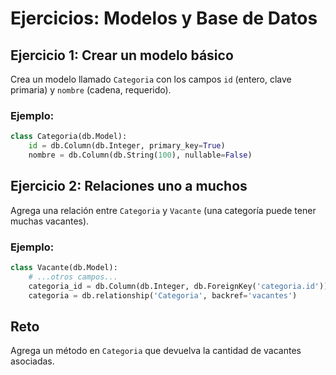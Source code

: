 # Ejercicios: Modelos y Base de Datos

## Ejercicio 1: Crear un modelo básico
Crea un modelo llamado `Categoria` con los campos `id` (entero, clave primaria) y `nombre` (cadena, requerido).

### Ejemplo:
```python
class Categoria(db.Model):
    id = db.Column(db.Integer, primary_key=True)
    nombre = db.Column(db.String(100), nullable=False)
```

## Ejercicio 2: Relaciones uno a muchos
Agrega una relación entre `Categoria` y `Vacante` (una categoría puede tener muchas vacantes).

### Ejemplo:
```python
class Vacante(db.Model):
    # ...otros campos...
    categoria_id = db.Column(db.Integer, db.ForeignKey('categoria.id'))
    categoria = db.relationship('Categoria', backref='vacantes')
```

## Reto
Agrega un método en `Categoria` que devuelva la cantidad de vacantes asociadas.
